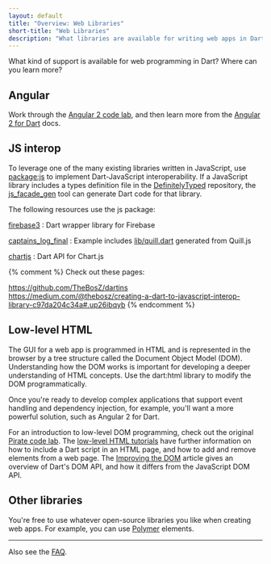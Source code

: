 ```yaml
---
layout: default
title: "Overview: Web Libraries"
short-title: "Web Libraries"
description: "What libraries are available for writing web apps in Dart?"
---
```


What kind of support is available for web programming in Dart?
Where can you learn more?

## Angular

Work through the
[Angular 2 code lab](/codelabs/ng2),
and then learn more from the
[Angular 2 for Dart](https://angular.io/dart) docs.

## JS interop

To leverage one of the many existing libraries written in JavaScript,
use [package:js](https://pub.dartlang.org/packages/js)
to implement Dart-JavaScript interoperability.
If a JavaScript library includes a types definition file
in the [DefinitelyTyped](http://definitelytyped.org/) repository,
the [js_facade_gen](https://github.com/dart-lang/js_facade_gen)
tool can generate Dart code for that library.

The following resources use the js package:

[firebase3](https://github.com/Janamou/firebase3-dart)
: Dart wrapper library for Firebase

[captains_log_final](https://github.com/dart-lang/one-hour-codelab/tree/dev-workflow/dev-workflow/captains_log_final)
: Example includes [lib/quill.dart](https://raw.githubusercontent.com/dart-lang/one-hour-codelab/dev-workflow/dev-workflow/captains_log_final/lib/quill.dart) generated from Quill.js

[chartjs](https://github.com/google/chartjs.dart)
: Dart API for Chart.js

{% comment %}
Check out these pages:

https://github.com/TheBosZ/dartins
https://medium.com/@thebosz/creating-a-dart-to-javascript-interop-library-c97da204c34a#.up26ibqyb
{% endcomment %}

## Low-level HTML

The GUI for a web app is programmed in HTML and is represented in the
browser by a tree structure called the Document Object Model (DOM).
Understanding how the DOM works is important for developing
a deeper understanding of HTML concepts.
Use the dart:html library to modify the DOM programmatically.

Once you're ready to develop complex applications that support
event handling and dependency injection, for example,
you'll want a more powerful solution, such as Angular 2 for Dart.

For an introduction to low-level DOM programming,
check out the original [Pirate code lab](/codelabs/darrrt).
The [low-level HTML tutorials](/tutorials/low-level-html) have
further information on how to include a Dart script in an HTML page,
and how to add and remove elements from a web page.
The [Improving the DOM](/articles/low-level-html/improving-the-dom) article
gives an overview of Dart's DOM API,
and how it differs from the JavaScript DOM API.

## Other libraries

You're free to use whatever open-source libraries you like
when creating web apps.
For example, you can use [Polymer](/guides/polymer) elements.

---

Also see the [FAQ](/faq).

